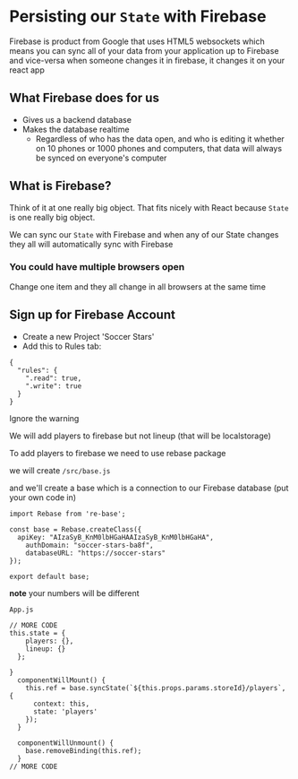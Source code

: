 # Persisting our `State` with Firebase
Firebase is product from Google that uses HTML5 websockets which means you can sync all of your data from your application up to Firebase and vice-versa when someone changes it in firebase, it changes it on your react app

## What Firebase does for us
* Gives us a backend database
* Makes the database realtime
    - Regardless of who has the data open, and who is editing it whether on 10 phones or 1000 phones and computers, that data will always be synced on everyone's computer

## What is Firebase?
Think of it at one really big object. That fits nicely with React because `State` is one really big object.

We can sync our `State` with Firebase and when any of our State changes they all will automatically sync with Firebase

### You could have multiple browsers open
Change one item and they all change in all browsers at the same time

## Sign up for Firebase Account
* Create a new Project 'Soccer Stars'
* Add this to Rules tab:

```
{
  "rules": {
    ".read": true,
    ".write": true
  }
}
```

Ignore the warning

We will add players to firebase but not lineup (that will be localstorage)

To add players to firebase we need to use rebase package

we will create `/src/base.js`

and we'll create a base which is a connection to our Firebase database (put your own code in)

```
import Rebase from 're-base';

const base = Rebase.createClass({
  apiKey: "AIzaSyB_KnM0lbHGaHAAIzaSyB_KnM0lbHGaHA",
    authDomain: "soccer-stars-ba8f",
    databaseURL: "https://soccer-stars"
});

export default base;
```

**note** your numbers will be different

`App.js`

```
// MORE CODE
this.state = {
    players: {},
    lineup: {}
  };

}
  componentWillMount() {
    this.ref = base.syncState(`${this.props.params.storeId}/players`, {
      context: this,
      state: 'players'
    });
  }

  componentWillUnmount() {
    base.removeBinding(this.ref);
  }
// MORE CODE
```
